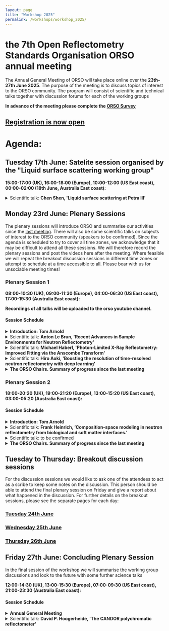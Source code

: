 ```yaml
---
layout: page
title: "Workshop 2025"
permalink: /workshops/workshop_2025/
---
```


# the 7th Open Reflectometry Standards Organisation ORSO annual meeting

The Annual General Meeting of ORSO will take place online over the **23th-27th June 2025**. The purpose of the meeting is to discuss topics of interest to the ORSO community.
The program will consist of scientific and technical talks together with discussion forums for each of the working groups

**In advance of the meeting please complete the [ORSO Survey](https://forms.office.com/pages/responsepage.aspx?id=HDZmP36oWEGPYZnoLbPKyGNjGj0JBmlFoh6F5vEqATRUNUlaNjU1Mk9CUEFBMElSMVBVMVkyNFFVUC4u&route=shorturl)**

## [Registration is now open](https://indico.ess.eu/event/3810/)

# Agenda:

## Tuesday 17th June: Satelite session organised by the "Liquid surface scattering working group"
**15:00-17:00 (UK), 16:00-18:00 (Europe), 10:00-12:00 (US East coast), 00:00-02:00 (18th June, Australia East coast):**

<details>
<summary>Scientific talk: <b>Chen Shen, 'Liquid surface scattering at Petra III'</b> </summary>
<br>
<b> Abstract:</b> Chen will present the beamline P08 of PETRA III. The beamline has three main setups: a six circle diffractometer, the Langmuir trough GID setup, and the Uni-Kiel owned LISA liquid surface diffractometer. He will also talk in details the recent news from our Langmuir trough GID setup and GIXOS - pseudo reflectivity method.
 
</details>

## Monday 23rd June: Plenary Sessions

The plenary sessions will introduce ORSO and summarise our activities since the [last meeting](https://www.reflectometry.org/workshops/workshop_2024/). 
There will also be some scientific talks on subjects of interest to the ORSO community (speakers to be confirmed).
Since the agenda is scheduled to try to cover all time zones, we acknowledge that it may be difficult to attend all these sessions. We will therefore record the plenary sessions and post the videos here after the meeting.
Where feasible we will repeat the breakout discussion sessions in different time zones or attempt to schedule at a time accessible to all. Please bear with us for unsociable meeting times!


### Plenary Session 1
**08:00-10:30 (UK), 09:00-11:30 (Europe), 04:00-06:30 (US East coast), 17:00-19:30 (Australia East coast):**

**Recordings of all talks will be uploaded to the orso youtube channel.**

#### Session Schedule
<details>
<summary> <b>Introduction: Tom Arnold  </b> </summary>
<br>
Introduction and discussion on how to better promote/publicise ORSO 
 
</details>

<details>
<summary> Scientific talk: <b>Anton Le Brun, 'Recent Advances in Sample Environments for Neutron Reflectometry' </b> </summary>
<br>
<b> Abstract:</b> TBC
 
</details>

<details>
<summary>  Scientific talk:  <b>Michael Haberl, 'Photon-Limited X-Ray Reflectometry: Improved Fitting via the Anscombe Transform'
 </b> </summary>
<br>
<b> Abstract:</b> With the current developments in fast X-ray reflectometry (XRR) reaching
scan times as short as a few hundred microseconds, the few-photon count data reflects the inherent Poisson statistics of the counting process. In this regime, standard least squares fitting - which assumes symmetric Gaussian errors - can produce biased results. While Poisson log-likelihood methods exist, we demonstrate that applying the Anscombe transform - a well known variance-stabilizing transformation that converts Poisson-distributed data into approximately Gaussian-distributed data - permits continued use of the default least squares minimization utilized in most fitting softwares such as refnx or refl1d. This approach simplifies implementation and enables incorporation of additional noise sources, such as readout noise. It offers a practical and robust solution for accurate modeling in photon-limited XRR, relevant to the ORSO reflectometry community.
 
</details>

<details>
<summary> Scientific talk: <b>Hiro Aoki, 'Boosting the resolution of time-resolved neutron reflectometry with deep learning' </b> </summary>
<br>
<b> Abstract:</b> TBC
 
</details>

<details>
<summary> <b>The ORSO Chairs. Summary of progress since the last meeting </b> </summary>
<br>
  
  - Sample Environment Working group (Sophie Ayscough)
  - Data Analysis Working group (Andrew Nelson)

</details>



### Plenary Session 2
**18:00-20:20 (UK), 19:00-21:20 (Europe), 13:00-15:20 (US East coast), 03:00-05:20 (Australia East coast):**

#### Session Schedule
<details>
<summary> <b>Introduction: Tom Arnold  </b> </summary>
<br>
Introduction and discussion on how to better promote/publicise ORSO 
</details>

<details>
<summary> Scientific talk: <b>Frank Heinrich, ‘Composition-space modeling in neutron reflectometry from biological and soft matter interfaces.’ </b> </summary>
<br>
<b> Abstract:</b> TBC
 
</details>

<details>
<summary> Scientific talk: to be confirmed </summary>
<br>
<b> Abstract: TBC </b> 
 
</details>

<details>
<summary> <b>The ORSO Chairs. Summary of progress since the last meeting </b> </summary>
<br>

  - Education and Outreach Working group (Stefan Kowarik)
  - Reproducibility Working group 
  - Data Formats Working group (Jos Cooper)
</details>

## Tuesday to Thursday: Breakout discussion sessions

For the discussion sessions we would like to ask one of the attendees to act as a scribe to keep some notes on the discussion. This person should be able to attend the final plenary session on Friday and give a report about what happened in the discussion. For further details on the breakout sessions, please see the separate pages for each day:

### [Tuesday 24th June](/workshops/workshop_2025/tuesday.md)

### [Wednesday 25th June](/workshops/workshop_2025/wednesday.md/)

### [Thursday 26th June](/workshops/workshop_2025/thursday.md)

## Friday 27th June: Concluding Plenary Session

In the final session of the workshop we will summarise the working group discussions and look to the future with some further science talks

**12:00-14:30 (UK), 13:00-15:30 (Europe), 07:00-09:30 (US East coast), 21:00-23:30 (Australia East coast):**

#### Session Schedule
<details>
<summary> <b>Annual General Meeting </b> </summary>
<br>

- Recruitment of a temporary stand-in chair for the Reproducibility working group (to replace Andrew McCluskey)
- Summary of the working group sessions.

</details>

<details>
<summary> Scientific talk: <b>David P. Hoogerheide, 'The CANDOR polychromatic reflectometer' </b> </summary>
<br>
<b> Abstract:</b> The CANDOR reflectometer at the NIST Center for Neutron Research marries the advantages of time-of-flight polychromatic reflectometers, such as those commonly employed at pulsed neutron sources, to the high time-averaged flux of a reactor neutron source. CANDOR’s unique energy dispersive detector, currently comprising 108 individual wavelength-sensitive neutron detectors operating at over 90% efficiency, allows simultaneous detection of cold neutrons in the 4 Å to 6 Å wavelength range. In this talk, I will describe instrument design, detector operation and performance, and data reduction considerations. Reflectivity curves measured by CANDOR using polychromatic detection will be compared to standard curves measured at NIST’s monochromatic reflectometers, and the performance of CANDOR’s polarization capabilities will be discussed. For measurements of materials at solid/liquid interfaces, I will show that CANDOR’s high flux and intrinsic background rejection enables measurement to about twice the scattering vector, and hence resolution, of conventional measurements.
</details>


